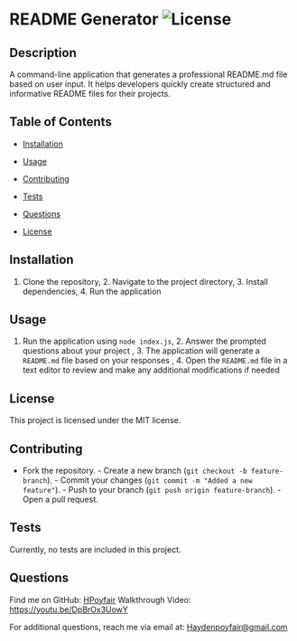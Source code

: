 # README Generator  ![License](https://img.shields.io/badge/license-MIT-blue.svg)

## Description
A command-line application that generates a professional README.md file based on user input. It helps developers quickly create structured and informative README files for their projects.

## Table of Contents
* [Installation](#installation)
* [Usage](#usage)
* [Contributing](#contributing)
* [Tests](#tests)
* [Questions](#questions)


* [License](#license)

## Installation
1. Clone the repository, 2. Navigate to the project directory, 3. Install dependencies, 4. Run the application

## Usage
1. Run the application using `node index.js`, 2. Answer the prompted questions about your project , 3. The application will generate a `README.md` file based on your responses , 4. Open the `README.md` file in a text editor to review and make any additional modifications if needed

## License

This project is licensed under the MIT license.

## Contributing
- Fork the repository.  - Create a new branch (`git checkout -b feature-branch`). - Commit your changes (`git commit -m "Added a new feature"`). - Push to your branch (`git push origin feature-branch`). - Open a pull request.

## Tests
Currently, no tests are included in this project.

## Questions
Find me on GitHub: [HPoyfair](https://github.com/HPoyfair)
Walkthrough Video: https://youtu.be/DpBrOx3UowY

For additional questions, reach me via email at: Haydenpoyfair@gmail.com

